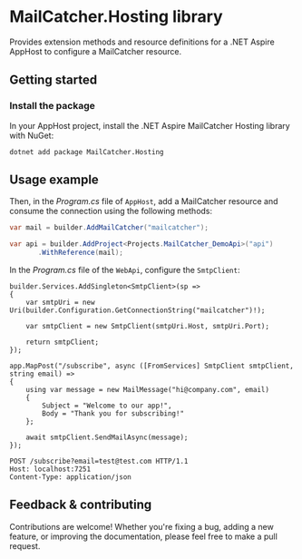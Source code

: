# MailCatcher.Hosting library

Provides extension methods and resource definitions for a .NET Aspire AppHost to configure a MailCatcher resource.

## Getting started

### Install the package

In your AppHost project, install the .NET Aspire MailCatcher Hosting library with NuGet:

```dotnetcli
dotnet add package MailCatcher.Hosting
```

## Usage example

Then, in the _Program.cs_ file of `AppHost`, add a MailCatcher resource and consume the connection using the following methods:

```csharp
var mail = builder.AddMailCatcher("mailcatcher");

var api = builder.AddProject<Projects.MailCatcher_DemoApi>("api")
       .WithReference(mail);
```

In the _Program.cs_ file of the `WebApi`, configure the `SmtpClient`:
```charp
builder.Services.AddSingleton<SmtpClient>(sp =>
{
    var smtpUri = new Uri(builder.Configuration.GetConnectionString("mailcatcher")!);

    var smtpClient = new SmtpClient(smtpUri.Host, smtpUri.Port);

    return smtpClient;
});

app.MapPost("/subscribe", async ([FromServices] SmtpClient smtpClient, string email) =>
{
    using var message = new MailMessage("hi@company.com", email)
    {
        Subject = "Welcome to our app!",
        Body = "Thank you for subscribing!"
    };

    await smtpClient.SendMailAsync(message);
});
```

```http
POST /subscribe?email=test@test.com HTTP/1.1
Host: localhost:7251
Content-Type: application/json
```
## Feedback & contributing

Contributions are welcome! Whether you're fixing a bug, adding a new feature, or improving the documentation, please feel free to make a pull request.
